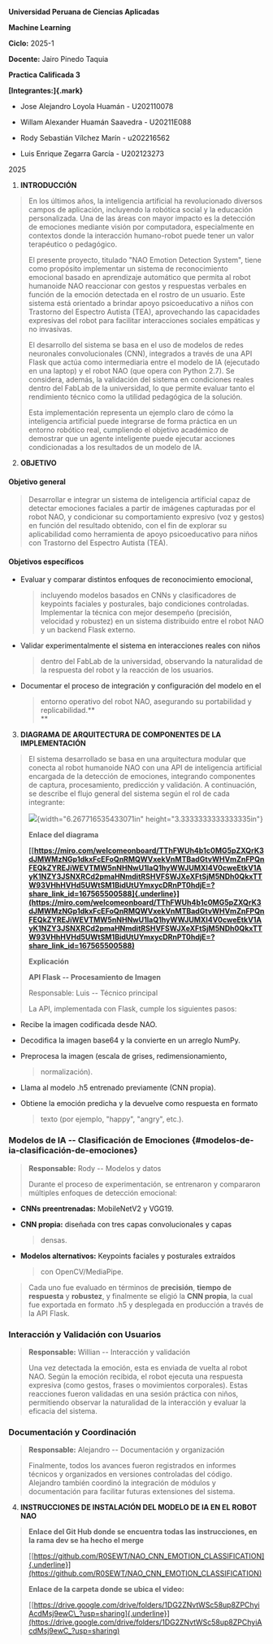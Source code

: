 **Universidad Peruana de Ciencias Aplicadas**

**Machine Learning**

**Ciclo:** 2025-1

**Docente:** Jairo Pinedo Taquia

**Practica Calificada 3**

**[Integrantes:]{.mark}**

- Jose Alejandro Loyola Huamán - U202110078

- Willam Alexander Huamán Saavedra - U20211E088

- Rody Sebastián Vílchez Marín - u202216562

- Luis Enrique Zegarra García - U202123273

2025

1.  **INTRODUCCIÓN**

> En los últimos años, la inteligencia artificial ha revolucionado
> diversos campos de aplicación, incluyendo la robótica social y la
> educación personalizada. Una de las áreas con mayor impacto es la
> detección de emociones mediante visión por computadora, especialmente
> en contextos donde la interacción humano-robot puede tener un valor
> terapéutico o pedagógico.
>
> El presente proyecto, titulado "NAO Emotion Detection System", tiene
> como propósito implementar un sistema de reconocimiento emocional
> basado en aprendizaje automático que permita al robot humanoide NAO
> reaccionar con gestos y respuestas verbales en función de la emoción
> detectada en el rostro de un usuario. Este sistema está orientado a
> brindar apoyo psicoeducativo a niños con Trastorno del Espectro
> Autista (TEA), aprovechando las capacidades expresivas del robot para
> facilitar interacciones sociales empáticas y no invasivas.
>
> El desarrollo del sistema se basa en el uso de modelos de redes
> neuronales convolucionales (CNN), integrados a través de una API Flask
> que actúa como intermediaria entre el modelo de IA (ejecutado en una
> laptop) y el robot NAO (que opera con Python 2.7). Se considera,
> además, la validación del sistema en condiciones reales dentro del
> FabLab de la universidad, lo que permite evaluar tanto el rendimiento
> técnico como la utilidad pedagógica de la solución.
>
> Esta implementación representa un ejemplo claro de cómo la
> inteligencia artificial puede integrarse de forma práctica en un
> entorno robótico real, cumpliendo el objetivo académico de demostrar
> que un agente inteligente puede ejecutar acciones condicionadas a los
> resultados de un modelo de IA.

2.  **OBJETIVO**

#### **Objetivo general**

> Desarrollar e integrar un sistema de inteligencia artificial capaz de
> detectar emociones faciales a partir de imágenes capturadas por el
> robot NAO, y condicionar su comportamiento expresivo (voz y gestos) en
> función del resultado obtenido, con el fin de explorar su
> aplicabilidad como herramienta de apoyo psicoeducativo para niños con
> Trastorno del Espectro Autista (TEA).

#### **Objetivos específicos**

- Evaluar y comparar distintos enfoques de reconocimiento emocional,
  > incluyendo modelos basados en CNNs y clasificadores de keypoints
  > faciales y posturales, bajo condiciones controladas.  
  > Implementar la técnica con mejor desempeño (precisión, velocidad y
  > robustez) en un sistema distribuido entre el robot NAO y un backend
  > Flask externo.

- Validar experimentalmente el sistema en interacciones reales con niños
  > dentro del FabLab de la universidad, observando la naturalidad de la
  > respuesta del robot y la reacción de los usuarios.

- Documentar el proceso de integración y configuración del modelo en el
  > entorno operativo del robot NAO, asegurando su portabilidad y
  > replicabilidad.**  
  > **

3.  **DIAGRAMA DE ARQUITECTURA DE COMPONENTES DE LA IMPLEMENTACIÓN**

> El sistema desarrollado se basa en una arquitectura modular que
> conecta al robot humanoide NAO con una API de inteligencia artificial
> encargada de la detección de emociones, integrando componentes de
> captura, procesamiento, predicción y validación. A continuación, se
> describe el flujo general del sistema según el rol de cada integrante:
>
> ![](media/image2.png){width="6.267716535433071in"
> height="3.3333333333333335in"}
>
> **Enlace del diagrama**
>
> **[[https://miro.com/welcomeonboard/TThFWUh4b1c0MG5pZXQrK3dJMWMzNGp1dkxFcEFoQnRMQWVxekVnMTBadGtvWHVmZnFPQnFEQkZYREJiWEVTMW5nNHNwU1laQ1hyWWJUMXI4V0cweEtkV1AyK1NZY3JSNXRCd2pmaHNmditRSHVFSWJXeXFtSjM5NDh0QkxTTW93VHhHVHd5UWtSM1BidUtUYmxycDRnPT0hdjE=?share_link_id=167565500588]{.underline}](https://miro.com/welcomeonboard/TThFWUh4b1c0MG5pZXQrK3dJMWMzNGp1dkxFcEFoQnRMQWVxekVnMTBadGtvWHVmZnFPQnFEQkZYREJiWEVTMW5nNHNwU1laQ1hyWWJUMXI4V0cweEtkV1AyK1NZY3JSNXRCd2pmaHNmditRSHVFSWJXeXFtSjM5NDh0QkxTTW93VHhHVHd5UWtSM1BidUtUYmxycDRnPT0hdjE=?share_link_id=167565500588)**
>
> **Explicación**
>
> **API Flask -- Procesamiento de Imagen**
>
> Responsable: Luis -- Técnico principal
>
> La API, implementada con Flask, cumple los siguientes pasos:

- Recibe la imagen codificada desde NAO.

- Decodifica la imagen base64 y la convierte en un arreglo NumPy.

- Preprocesa la imagen (escala de grises, redimensionamiento,
  > normalización).

- Llama al modelo .h5 entrenado previamente (CNN propia).

- Obtiene la emoción predicha y la devuelve como respuesta en formato
  > texto (por ejemplo, \"happy\", \"angry\", etc.).

### **Modelos de IA -- Clasificación de Emociones** {#modelos-de-ia-clasificación-de-emociones}

> **Responsable:** Rody -- Modelos y datos
>
> Durante el proceso de experimentación, se entrenaron y compararon
> múltiples enfoques de detección emocional:

- **CNNs preentrenadas:** MobileNetV2 y VGG19.

- **CNN propia:** diseñada con tres capas convolucionales y capas
  > densas.

- **Modelos alternativos:** Keypoints faciales y posturales extraídos
  > con OpenCV/MediaPipe.

> Cada uno fue evaluado en términos de **precisión**, **tiempo de
> respuesta** y **robustez**, y finalmente se eligió la **CNN propia**,
> la cual fue exportada en formato .h5 y desplegada en producción a
> través de la API Flask.

### **Interacción y Validación con Usuarios**

> **Responsable:** Willian -- Interacción y validación
>
> Una vez detectada la emoción, esta es enviada de vuelta al robot NAO.
> Según la emoción recibida, el robot ejecuta una respuesta expresiva
> (como gestos, frases o movimientos corporales). Estas reacciones
> fueron validadas en una sesión práctica con niños, permitiendo
> observar la naturalidad de la interacción y evaluar la eficacia del
> sistema.

### **Documentación y Coordinación**

> **Responsable:** Alejandro -- Documentación y organización
>
> Finalmente, todos los avances fueron registrados en informes técnicos
> y organizados en versiones controladas del código. Alejandro también
> coordinó la integración de módulos y documentación para facilitar
> futuras extensiones del sistema.

4.  **INSTRUCCIONES DE INSTALACIÓN DEL MODELO DE IA EN EL ROBOT NAO**

> **Enlace del Git Hub donde se encuentra todas las instrucciones, en la
> rama dev se ha hecho el merge**
>
> [[https://github.com/R0SEWT/NAO_CNN_EMOTION_CLASSIFICATION]{.underline}](https://github.com/R0SEWT/NAO_CNN_EMOTION_CLASSIFICATION)
>
> **Enlace de la carpeta donde se ubica el video:**
>
> [[https://drive.google.com/drive/folders/1DG2ZNvtWSc58up8ZPChyiAcdMsj9ewC\_?usp=sharing]{.underline}](https://drive.google.com/drive/folders/1DG2ZNvtWSc58up8ZPChyiAcdMsj9ewC_?usp=sharing)
